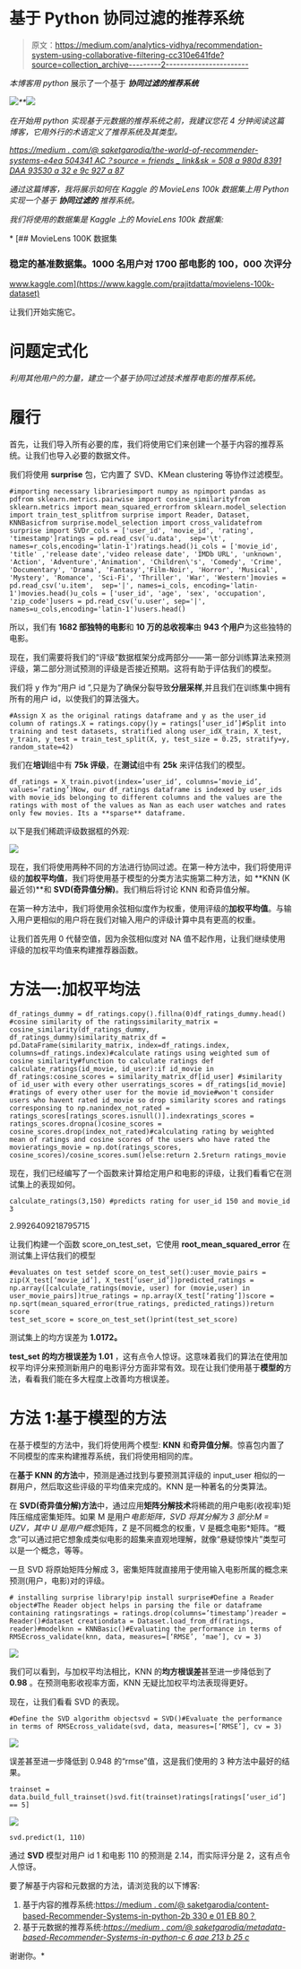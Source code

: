 # 基于 Python 协同过滤的推荐系统

> 原文：<https://medium.com/analytics-vidhya/recommendation-system-using-collaborative-filtering-cc310e641fde?source=collection_archive---------2----------------------->

*本博客用 python* 展示了一个基于 ***协同过滤的推荐系统***

*![](img/352074ca4745e086ae65e416511f95b7.png)**![](img/d1be4ecd091f2613ad32a3cd6204c4ef.png)*

*在开始用 python 实现基于元数据的推荐系统之前，我建议您花 4 分钟阅读这篇博客，它用外行的术语定义了推荐系统及其类型。*

*[https://medium . com/@ saketgarodia/the-world-of-recommender-systems-e4ea 504341 AC？source = friends _ link&sk = 508 a 980d 8391 DAA 93530 a 32 e 9c 927 a 87](/@saketgarodia/the-world-of-recommender-systems-e4ea504341ac?source=friends_link&sk=508a980d8391daa93530a32e9c927a87)*

*通过这篇博客，我将展示如何在 Kaggle 的 MovieLens 100k 数据集上用 Python 实现一个基于 ***协同过滤的*** 推荐系统。*

*我们将使用的数据集是 Kaggle 上的 MovieLens 100k 数据集:*

*[](https://www.kaggle.com/prajitdatta/movielens-100k-dataset) [## MovieLens 100K 数据集

### 稳定的基准数据集。1000 名用户对 1700 部电影的 100，000 次评分

www.kaggle.com](https://www.kaggle.com/prajitdatta/movielens-100k-dataset) 

让我们开始实施它。

# 问题定式化

*利用其他用户的力量，建立一个基于协同过滤技术推荐电影的推荐系统。*

# 履行

首先，让我们导入所有必要的库，我们将使用它们来创建一个基于内容的推荐系统。让我们也导入必要的数据文件。

我们将使用 **surprise** 包，它内置了 SVD、KMean clustering 等协作过滤模型。

```
#importing necessary librariesimport numpy as npimport pandas as pdfrom sklearn.metrics.pairwise import cosine_similarityfrom sklearn.metrics import mean_squared_errorfrom sklearn.model_selection import train_test_splitfrom surprise import Reader, Dataset, KNNBasicfrom surprise.model_selection import cross_validatefrom surprise import SVDr_cols = ['user_id', 'movie_id', 'rating', 'timestamp']ratings = pd.read_csv('u.data',  sep='\t', names=r_cols,encoding='latin-1')ratings.head()i_cols = ['movie_id', 'title' ,'release date','video release date', 'IMDb URL', 'unknown', 'Action', 'Adventure','Animation', 'Children\'s', 'Comedy', 'Crime', 'Documentary', 'Drama', 'Fantasy','Film-Noir', 'Horror', 'Musical', 'Mystery', 'Romance', 'Sci-Fi', 'Thriller', 'War', 'Western']movies = pd.read_csv('u.item',  sep='|', names=i_cols, encoding='latin-1')movies.head()u_cols = ['user_id', 'age', 'sex', 'occupation', 'zip_code']users = pd.read_csv('u.user', sep='|', names=u_cols,encoding='latin-1')users.head()
```

所以，我们有 **1682 部独特的电影**和 **10 万的总收视率**由 **943 个用户**为这些独特的电影。

现在，我们需要将我们的“评级”数据框架分成两部分——第一部分训练算法来预测评级，第二部分测试预测的评级是否接近预期。这将有助于评估我们的模型。

我们将 y 作为“用户 id ”,只是为了确保分裂导致**分层采样**,并且我们在训练集中拥有所有的用户 id，以使我们的算法强大。

```
#Assign X as the original ratings dataframe and y as the user_id column of ratings.X = ratings.copy()y = ratings[‘user_id’]#Split into training and test datasets, stratified along user_idX_train, X_test, y_train, y_test = train_test_split(X, y, test_size = 0.25, stratify=y, random_state=42)
```

我们在**培训**组中有 **75k 评级**，在**测试**组中有 **25k** 来评估我们的模型。

```
df_ratings = X_train.pivot(index=’user_id’, columns=’movie_id’, values=’rating’)Now, our df_ratings dataframe is indexed by user_ids with movie_ids belonging to different columns and the values are the ratings with most of the values as Nan as each user watches and rates only few movies. Its a **sparse** dataframe.
```

以下是我们稀疏评级数据框的外观:

![](img/09c99dca31a366a637147aaa3c3575a7.png)

现在，我们将使用两种不同的方法进行协同过滤。在第一种方法中，我们将使用评级的**加权平均值**，我们将使用基于模型的分类方法实施第二种方法，如 **KNN (K 最近邻)**和 **SVD(奇异值分解)**。我们稍后将讨论 KNN 和奇异值分解。

在第一种方法中，我们将使用余弦相似度作为权重，使用评级的**加权平均值**。与输入用户更相似的用户将在我们对输入用户的评级计算中具有更高的权重。

让我们首先用 0 代替空值，因为余弦相似度对 NA 值不起作用，让我们继续使用评级的加权平均值来构建推荐器函数。

# **方法一:加权平均法**

```
df_ratings_dummy = df_ratings.copy().fillna(0)df_ratings_dummy.head()
#cosine similarity of the ratingssimilarity_matrix = cosine_similarity(df_ratings_dummy, df_ratings_dummy)similarity_matrix_df = pd.DataFrame(similarity_matrix, index=df_ratings.index, columns=df_ratings.index)#calculate ratings using weighted sum of cosine similarity#function to calculate ratings def calculate_ratings(id_movie, id_user):if id_movie in df_ratings:cosine_scores = similarity_matrix_df[id_user] #similarity of id_user with every other userratings_scores = df_ratings[id_movie]      #ratings of every other user for the movie id_movie#won't consider users who havent rated id_movie so drop similarity scores and ratings corresponsing to np.nanindex_not_rated = ratings_scores[ratings_scores.isnull()].indexratings_scores = ratings_scores.dropna()cosine_scores = cosine_scores.drop(index_not_rated)#calculating rating by weighted mean of ratings and cosine scores of the users who have rated the movieratings_movie = np.dot(ratings_scores, cosine_scores)/cosine_scores.sum()else:return 2.5return ratings_movie
```

现在，我们已经编写了一个函数来计算给定用户和电影的评级，让我们看看它在测试集上的表现如何。

```
calculate_ratings(3,150) #predicts rating for user_id 150 and movie_id 3
```

2.9926409218795715

让我们构建一个函数 score_on_test_set，它使用 **root_mean_squared_error** 在测试集上评估我们的模型

```
#evaluates on test setdef score_on_test_set():user_movie_pairs = zip(X_test[‘movie_id’], X_test[‘user_id’])predicted_ratings = np.array([calculate_ratings(movie, user) for (movie,user) in user_movie_pairs])true_ratings = np.array(X_test[‘rating’])score = np.sqrt(mean_squared_error(true_ratings, predicted_ratings))return score
test_set_score = score_on_test_set()print(test_set_score)
```

测试集上的均方误差为 **1.0172。**

**test_set 的均方根误差为 1.01** ，这有点令人惊讶。这意味着我们的算法在使用加权平均评分来预测新用户的电影评分方面非常有效。现在让我们使用基于**模型的**方法，看看我们能在多大程度上改善均方根误差。

# 方法 1:基于模型的方法

在基于模型的方法中，我们将使用两个模型: **KNN** 和**奇异值分解**。惊喜包内置了不同模型的库来构建推荐系统，我们将使用相同的库。

在**基于 KNN 的方法**中，预测是通过找到与要预测其评级的 input_user 相似的一群用户，然后取这些评级的平均值来完成的。KNN 是一种著名的分类算法。

在 **SVD(奇异值分解)方法**中，通过应用**矩阵分解技术**将稀疏的用户电影(收视率)矩阵压缩成密集矩阵。如果 M 是用户*电影矩阵，SVD 将其分解为 3 部分:M = UZV，其中 U 是用户概念*矩阵，Z 是不同概念的权重，V 是概念电影*矩阵。“概念”可以通过把它想象成类似电影的超集来直观地理解，就像“悬疑惊悚片”类型可以是一个概念，等等。

一旦 SVD 将原始矩阵分解成 3，密集矩阵就直接用于使用输入电影所属的概念来预测(用户，电影)对的评级。

```
# installing surprise library!pip install surprise#Define a Reader object#The Reader object helps in parsing the file or dataframe containing ratingsratings = ratings.drop(columns=’timestamp’)reader = Reader()#dataset creationdata = Dataset.load_from_df(ratings, reader)#modelknn = KNNBasic()#Evaluating the performance in terms of RMSEcross_validate(knn, data, measures=[‘RMSE’, ‘mae’], cv = 3)
```

![](img/b0df46bdbbf90b58b3cb521f0dba76b0.png)

我们可以看到，与加权平均法相比，KNN 的**均方根误差**甚至进一步降低到了 **0.98** 。在预测电影收视率方面，KNN 无疑比加权平均法表现得更好。

现在，让我们看看 SVD 的表现。

```
#Define the SVD algorithm objectsvd = SVD()#Evaluate the performance in terms of RMSEcross_validate(svd, data, measures=[‘RMSE’], cv = 3)
```

![](img/9668e2d0a4a27aef41cf626b02e5959b.png)

误差甚至进一步降低到 0.948 的“rmse”值，这是我们使用的 3 种方法中最好的结果。

```
trainset = data.build_full_trainset()svd.fit(trainset)ratings[ratings[‘user_id’] == 5]
```

![](img/cdf665ce0812b75a948f93df63d82e66.png)

```
svd.predict(1, 110)
```

通过 **SVD** 模型对用户 id 1 和电影 110 的预测是 2.14，而实际评分是 2，这有点令人惊讶。

要了解基于内容和元数据的方法，请浏览我的以下博客:

1.  基于内容的推荐系统:[https://medium . com/@ saketgarodia/content-based-Recommender-Systems-in-python-2b 330 e 01 EB 80？](/@saketgarodia/content-based-recommender-systems-in-python-2b330e01eb80?source=friends_link&sk=339a4eaa360453fe6952a10190ec5e9e)
2.  基于元数据的推荐系统:[*https://medium . com/@ saketgarodia/metadata-based-Recommender-Systems-in-python-c 6 aae 213 b 25 c*](/@saketgarodia/metadata-based-recommender-systems-in-python-c6aae213b25c)

谢谢你。*